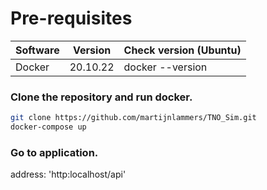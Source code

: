 # Pre-requisites
Software | Version | Check version (Ubuntu) 
--- | --- | --- 
Docker | 20.10.22 | docker --version

### Clone the repository and run docker.
```bash
git clone https://github.com/martijnlammers/TNO_Sim.git
docker-compose up
```
### Go to application.
address: 'http:localhost/api'